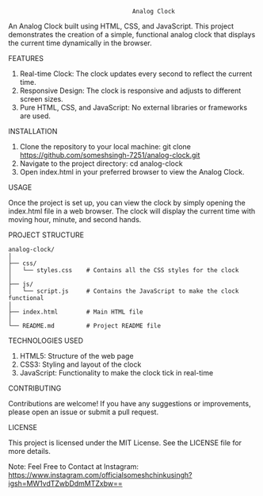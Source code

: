                                        Analog Clock

An Analog Clock built using HTML, CSS, and JavaScript. This project demonstrates the creation of a simple, functional analog clock that displays the current time dynamically in the browser.

FEATURES
1. Real-time Clock: The clock updates every second to reflect the current time.
2. Responsive Design: The clock is responsive and adjusts to different screen sizes.
3. Pure HTML, CSS, and JavaScript: No external libraries or frameworks are used.

INSTALLATION

1. Clone the repository to your local machine: git clone https://github.com/someshsingh-7251/analog-clock.git
2. Navigate to the project directory: cd analog-clock
3. Open index.html in your preferred browser to view the Analog Clock.

USAGE

Once the project is set up, you can view the clock by simply opening the index.html file in a web browser. The clock will display the current time with moving hour, minute, and second hands.

PROJECT STRUCTURE

    analog-clock/
    │
    ├── css/
    │   └── styles.css    # Contains all the CSS styles for the clock
    │
    ├── js/
    │   └── script.js     # Contains the JavaScript to make the clock functional
    │
    ├── index.html        # Main HTML file
    │
    └── README.md         # Project README file

TECHNOLOGIES USED
1. HTML5: Structure of the web page
2. CSS3: Styling and layout of the clock
3. JavaScript: Functionality to make the clock tick in real-time

CONTRIBUTING

Contributions are welcome! If you have any suggestions or improvements, please open an issue or submit a pull request.

LICENSE

This project is licensed under the MIT License. See the LICENSE file for more details.

Note: Feel Free to Contact at Instagram: https://www.instagram.com/officialsomeshchinkusingh?igsh=MW1vdTZwbDdmMTZxbw==
